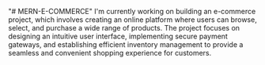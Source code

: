 "# MERN-E-COMMERCE" 
I'm currently working on building an e-commerce project, which involves creating an online platform where users can browse, select, and purchase a wide range of products. The project focuses on designing an intuitive user interface, implementing secure payment gateways, and establishing efficient inventory management to provide a seamless and convenient shopping experience for customers.
